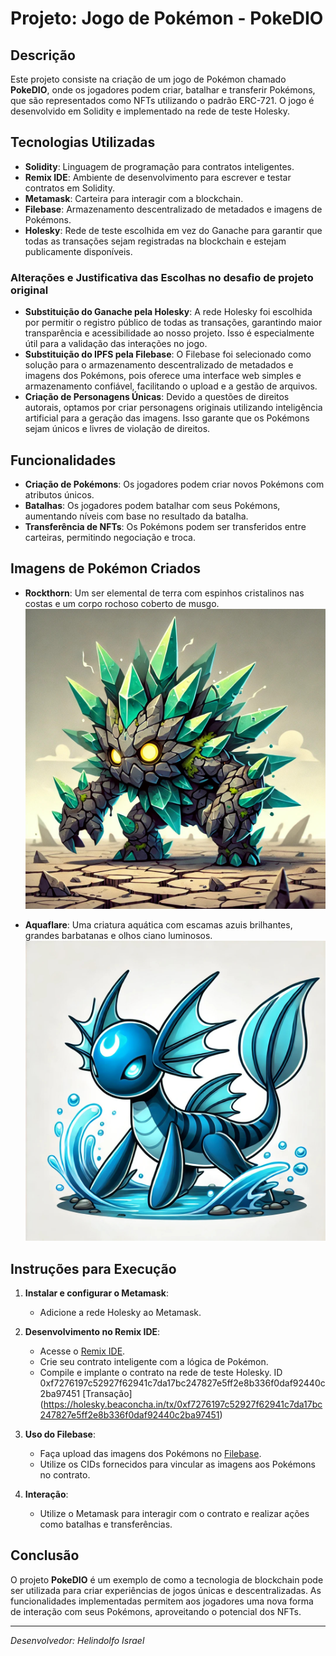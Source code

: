 # Projeto: Jogo de Pokémon - PokeDIO

## Descrição

Este projeto consiste na criação de um jogo de Pokémon chamado **PokeDIO**, onde os jogadores podem criar, batalhar e transferir Pokémons, que são representados como NFTs utilizando o padrão ERC-721. O jogo é desenvolvido em Solidity e implementado na rede de teste Holesky.

## Tecnologias Utilizadas

- **Solidity**: Linguagem de programação para contratos inteligentes.
- **Remix IDE**: Ambiente de desenvolvimento para escrever e testar contratos em Solidity.
- **Metamask**: Carteira para interagir com a blockchain.
- **Filebase**: Armazenamento descentralizado de metadados e imagens de Pokémons.
- **Holesky**: Rede de teste escolhida em vez do Ganache para garantir que todas as transações sejam registradas na blockchain e estejam publicamente disponíveis.

### Alterações e Justificativa das Escolhas no desafio de projeto original

- **Substituição do Ganache pela Holesky**: A rede Holesky foi escolhida por permitir o registro público de todas as transações, garantindo maior transparência e acessibilidade ao nosso projeto. Isso é especialmente útil para a validação das interações no jogo.
- **Substituição do IPFS pela Filebase**: O Filebase foi selecionado como solução para o armazenamento descentralizado de metadados e imagens dos Pokémons, pois oferece uma interface web simples e armazenamento confiável, facilitando o upload e a gestão de arquivos.
- **Criação de Personagens Únicas**: Devido a questões de direitos autorais, optamos por criar personagens originais utilizando inteligência artificial para a geração das imagens. Isso garante que os Pokémons sejam únicos e livres de violação de direitos.

## Funcionalidades

- **Criação de Pokémons**: Os jogadores podem criar novos Pokémons com atributos únicos.
- **Batalhas**: Os jogadores podem batalhar com seus Pokémons, aumentando níveis com base no resultado da batalha.
- **Transferência de NFTs**: Os Pokémons podem ser transferidos entre carteiras, permitindo negociação e troca.

## Imagens de Pokémon Criados

- **Rockthorn**: Um ser elemental de terra com espinhos cristalinos nas costas e um corpo rochoso coberto de musgo.
![Rockthorn](https://github.com/helindolfo/formacao-blockchain-dio/blob/main/Modulo%2003%20Desenvolvimento%20com%20Solidity/Curso%2003%20O%20mercado%20de%20blockchain%20e%20criptomoedas/Crie%20o%20seu%20NFT%20de%20Pokemon%20com%20Blockchain/picture/Rockthorn.jpg)

- **Aquaflare**: Uma criatura aquática com escamas azuis brilhantes, grandes barbatanas e olhos ciano luminosos.
![Aquaflare](https://github.com/helindolfo/formacao-blockchain-dio/blob/main/Modulo%2003%20Desenvolvimento%20com%20Solidity/Curso%2003%20O%20mercado%20de%20blockchain%20e%20criptomoedas/Crie%20o%20seu%20NFT%20de%20Pokemon%20com%20Blockchain/picture/Aquaflare.jpg)

## Instruções para Execução

1. **Instalar e configurar o Metamask**:
   - Adicione a rede Holesky ao Metamask.

2. **Desenvolvimento no Remix IDE**:
   - Acesse o [Remix IDE](https://remix.ethereum.org/).
   - Crie seu contrato inteligente com a lógica de Pokémon.
   - Compile e implante o contrato na rede de teste Holesky.
     ID 0xf7276197c52927f62941c7da17bc247827e5ff2e8b336f0daf92440c2ba97451
     [Transação] (https://holesky.beaconcha.in/tx/0xf7276197c52927f62941c7da17bc247827e5ff2e8b336f0daf92440c2ba97451)

3. **Uso do Filebase**:
   - Faça upload das imagens dos Pokémons no [Filebase](https://filebase.com/).
   - Utilize os CIDs fornecidos para vincular as imagens aos Pokémons no contrato.

4. **Interação**:
   - Utilize o Metamask para interagir com o contrato e realizar ações como batalhas e transferências.

## Conclusão

O projeto **PokeDIO** é um exemplo de como a tecnologia de blockchain pode ser utilizada para criar experiências de jogos únicas e descentralizadas. As funcionalidades implementadas permitem aos jogadores uma nova forma de interação com seus Pokémons, aproveitando o potencial dos NFTs.

---

*Desenvolvedor: Helindolfo Israel*


